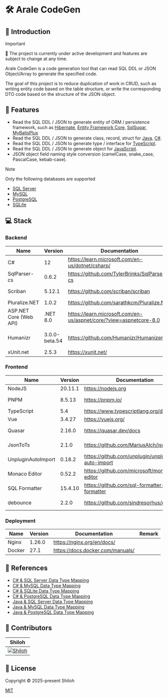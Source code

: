 # 🛠️ Arale CodeGen

## 🎤 Introduction

> [!IMPORTANT]
> 🚧 The project is currently under active development and features are subject to change at any time.

Arale CodeGen is a code generation tool that can read SQL DDL or JSON Object/Array to generate the specified code.

The goal of this project is to reduce duplication of work in CRUD, such as writing entity code based on the table
structure, or write the corresponding DTO code based on the structure of the JSON object.

## 🚀 Features

- Read the SQL DDL / JSON to generate entity of ORM / persistence framework, such
  as [Hibernate](https://hibernate.org/orm/), [Entity Framework Core](https://docs.microsoft.com/ef/),
  [SqlSugar](https://www.donet5.com/home/doc), [MyBatisPlus](https://baomidou.com/)
- Read the SQL DDL / JSON to generate class, record, struct
  for [Java](https://openjdk.org/), [C#](https://learn.microsoft.com/en-us/dotnet/csharp/).
- Read the SQL DDL / JSON to generate type / interface for [TypeScript](https://www.typescriptlang.org/).
- Read the SQL DDL / JSON to generate object for [JavaScript](https://developer.mozilla.org/en-US/docs/Web/JavaScript).
- JSON object field naming style conversion (camelCase, snake_case, PascalCase, kebab-case).

> [!NOTE]
> Only the following databases are supported

- [SQL Server](https://learn.microsoft.com/en-us/sql/?view=sql-server-ver16)
- [MySQL](https://www.mysql.com/)
- [PostgreSQL](https://www.postgresql.org/)
- [SQLite](https://www.sqlite.org/)

## 💻 Stack

### Backend

| Name                   | Version       | Documentation                                                        | Remark              |
|------------------------|---------------|----------------------------------------------------------------------|---------------------|
| C#                     | 12            | <https://learn.microsoft.com/en-us/dotnet/csharp/>                   | Language            |
| SqlParser-cs           | 0.6.2         | <https://github.com/TylerBrinks/SqlParser-cs>                        | SQL Parser          |
| Scriban                | 5.12.1        | <https://github.com/scriban/scriban>                                 | Template Engine     |
| Pluralize.NET          | 1.0.2         | <https://github.com/sarathkcm/Pluralize.NET>                         |                     |
| ASP.NET Core (Web API) | .NET 8.0      | <https://learn.microsoft.com/en-us/aspnet/core/?view=aspnetcore-8.0> | Web Framework       |
| Humanizr               | 3.0.0-beta.54 | <https://github.com/Humanizr/Humanizer>                              | Change naming style |
| xUnit.net              | 2.5.3         | <https://xunit.net/>                                                 | Unit Tests          |

### Frontend

| Name               | Version | Documentation                                        | Remark             |
|--------------------|---------|------------------------------------------------------|--------------------|
| NodeJS             | 20.11.1 | <https://nodejs.org>                                 |                    |
| PNPM               | 8.5.13  | <https://pnpm.io/>                                   | Package Manager    |
| TypeScript         | 5.4     | <https://www.typescriptlang.org/docs/>               |                    |
| Vue                | 3.4.27  | <https://vuejs.org/>                                 |                    |
| Quasar             | 2.16.0  | <https://quasar.dev/docs>                            | UI Framework       |
| JsonToTs           | 2.1.0   | <https://github.com/MariusAlch/json-to-ts>           | JSON to TypeScript |
| UnpluginAutoImport | 0.18.2  | <https://github.com/unplugin/unplugin-auto-import>   |                    |
| Monaco Editor      | 0.52.2  | <https://github.com/microsoft/monaco-editor>         | Code Editor        |
| SQL Formatter      | 15.4.10 | <https://github.com/sql-formatter-org/sql-formatter> | Code Format        |
| debounce           | 2.2.0   | <https://github.com/sindresorhus/debounce>           | Delay function     |

### Deployment

| Name   | Version | Documentation                      | Remark |
|--------|---------|------------------------------------|--------|
| Nginx  | 1.26.0  | <https://nginx.org/en/docs/>       |        |
| Docker | 27.1    | <https://docs.docker.com/manuals/> |        |

## 📖 References

- [C# & SQL Server Data Type Mapping](https://learn.microsoft.com/zh-cn/sql/language-extensions/how-to/c-sharp-to-sql-data-types?view=sql-server-ver16)
- [C# & MySQL Data Type Mapping](https://zontroy.com/mysql-to-csharp-type-mapping)
- [C# & SQLite Data Type Mapping](https://learn.microsoft.com/en-us/dotnet/standard/data/sqlite/types)
- [C# & PostgreSQL Data Type Mapping](https://zontroy.com/postgresql-to-csharp-type-mapping)
- [Java & SQL Server Data Type Mapping](https://learn.microsoft.com/en-us/sql/language-extensions/how-to/java-to-sql-data-types?view=sql-server-ver16)
- [Java & MySQL Data Type Mapping](https://dev.mysql.com/doc/connector-j/en/connector-j-reference-type-conversions.html)
- [Java & PostgreSQL Data Type Mapping](https://zontroy.com/postgresql-to-java-type-mapping)

## 💪 Contributors

|                                             Shiloh                                              |
|:-----------------------------------------------------------------------------------------------:|
| [![Shiloh](https://avatars.githubusercontent.com/u/46670399?v=4)](https://github.com/shilohooo) |

## 🔖 License

Copyright © 2025-present Shiloh

[MIT](./LICENSE)
